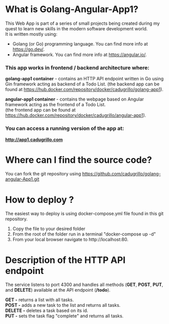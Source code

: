 <h1>What is Golang-Angular-App1?</h1>

This Web App is part of a series of small projects being created during my quest to learn new skills in the modern software development world.  
It is written mostly using:
- Golang (or Go) programming language. You can find more info at https://go.dev/.
- Angular framework. You can find more info at https://angular.io/.


<h3>This app works in frontend / backend architecture where:</h3>

**golang-app1 container**   - contains an HTTP API endpoint written in Go using Gin framework acting as backend of a Todo List.
(the backend app can be found at https://hub.docker.com/repository/docker/cadugrillo/golang-app1).  

**angular-app1 container** - contains the webpage based on Angular framework acting as the frontend of a Todo List.  
(the frontend app can be found at https://hub.docker.com/repository/docker/cadugrillo/angular-app1).


<h3>You can access a running version of the app at:</h3>

**http://app1.cadugrillo.com**


<h1>Where can I find the source code?</h1>

You can fork the git repository using https://github.com/cadugrillo/golang-angular-App1.git  

<h1>How to deploy ?</h1>

The easiest way to deploy is using docker-compose.yml file found in this git repository.

1. Copy the file to your desired folder
2.  From the root of the folder run in a terminal "docker-compose up -d"
3. From your local browser navigate to http://localhost:80.

<h1>Description of the HTTP API endpoint</h1>

The service listens to port 4300 and handles all methods (**GET**, **POST**, **PUT**, and **DELETE**) available at the API endpoint (**/todo**). 

**GET -** returns a list with all tasks.  
**POST -** adds a new task to the list and returns all tasks.  
**DELETE -** deletes a task based on its id.  
**PUT -** sets the task flag "complete" and returns all tasks.
